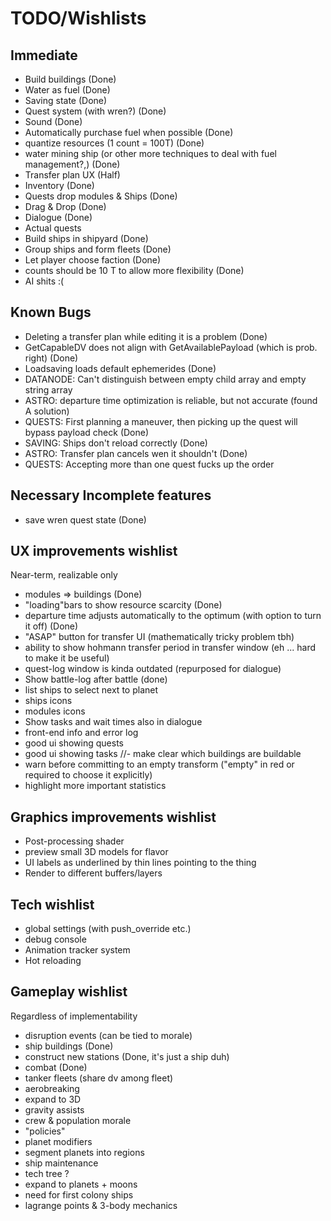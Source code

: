 # TODO/Wishlists

## Immediate
- Build buildings (Done)
- Water as fuel (Done)
- Saving state  (Done)
- Quest system (with wren?) (Done)
- Sound (Done)
- Automatically purchase fuel when possible (Done)
- quantize resources (1 count = 100T) (Done)
- water mining ship (or other more techniques to deal with fuel management?,) (Done)
- Transfer plan UX (Half)
- Inventory (Done)
- Quests drop modules & Ships (Done)
- Drag & Drop (Done)
- Dialogue (Done)
- Actual quests
- Build ships in shipyard (Done)
- Group ships and form fleets (Done)
- Let player choose faction (Done)
- counts should be 10 T to allow more flexibility (Done)
- AI shits :(

## Known Bugs
- Deleting a transfer plan while editing it is a problem  (Done)
- GetCapableDV does not align with GetAvailablePayload (which is prob. right)  (Done)
- Loadsaving loads default ephemerides (Done)
- DATANODE: Can't distinguish between empty child array and empty string array
- ASTRO: departure time optimization is reliable, but not accurate (found A solution)
- QUESTS: First planning a maneuver, then picking up the quest will bypass payload check (Done)
- SAVING: Ships don't reload correctly (Done)
- ASTRO: Transfer plan cancels wen it shouldn't (Done)
- QUESTS: Accepting more than one quest fucks up the order

## Necessary Incomplete features
- save wren quest state (Done)

## UX improvements wishlist
Near-term, realizable only
- modules => buildings (Done)
- "loading"bars to show resource scarcity (Done)
- departure time adjusts automatically to the optimum (with option to turn it off) (Done)
- "ASAP" button for transfer UI (mathematically tricky problem tbh)
- ability to show hohmann transfer period in transfer window (eh ... hard to make it be useful)
- quest-log window is kinda outdated (repurposed for dialogue)
- Show battle-log after battle (done)
- list ships to select next to planet
- ships icons
- modules icons
- Show tasks and wait times also in dialogue
- front-end info and error log
- good ui showing quests
- good ui showing tasks
//- make clear which buildings are buildable
- warn before committing to an empty transform ("empty" in red or required to choose it explicitly)
- highlight more important statistics

## Graphics improvements wishlist
- Post-processing shader
- preview small 3D models for flavor
- UI labels as underlined by thin lines pointing to the thing
- Render to different buffers/layers

## Tech wishlist
- global settings (with push_override etc.)
- debug console
- Animation tracker system
- Hot reloading

## Gameplay wishlist
Regardless of implementability
- disruption events (can be tied to morale)
- ship buildings (Done)
- construct new stations (Done, it's just a ship duh)
- combat (Done)
- tanker fleets (share dv among fleet)
- aerobreaking
- expand to 3D
- gravity assists
- crew & population morale
- "policies"
- planet modifiers
- segment planets into regions
- ship maintenance
- tech tree ?
- expand to planets + moons
- need for first colony ships
- lagrange points & 3-body mechanics
